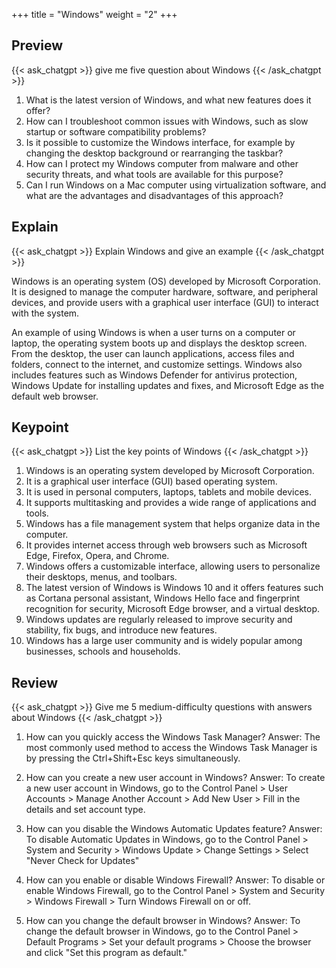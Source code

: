 +++
title = "Windows"
weight = "2"
+++
## Preview
{{< ask_chatgpt >}}
give me five question about Windows
{{< /ask_chatgpt >}}



1. What is the latest version of Windows, and what new features does it offer?
2. How can I troubleshoot common issues with Windows, such as slow startup or software compatibility problems?
3. Is it possible to customize the Windows interface, for example by changing the desktop background or rearranging the taskbar?
4. How can I protect my Windows computer from malware and other security threats, and what tools are available for this purpose?
5. Can I run Windows on a Mac computer using virtualization software, and what are the advantages and disadvantages of this approach?   

## Explain
{{< ask_chatgpt >}}
Explain Windows and give an example
{{< /ask_chatgpt >}}



Windows is an operating system (OS) developed by Microsoft Corporation. It is designed to manage the computer hardware, software, and peripheral devices, and provide users with a graphical user interface (GUI) to interact with the system.

An example of using Windows is when a user turns on a computer or laptop, the operating system boots up and displays the desktop screen. From the desktop, the user can launch applications, access files and folders, connect to the internet, and customize settings. Windows also includes features such as Windows Defender for antivirus protection, Windows Update for installing updates and fixes, and Microsoft Edge as the default web browser.   

## Keypoint
{{< ask_chatgpt >}}
List the key points of Windows
{{< /ask_chatgpt >}}



1. Windows is an operating system developed by Microsoft Corporation.
2. It is a graphical user interface (GUI) based operating system.
3. It is used in personal computers, laptops, tablets and mobile devices.
4. It supports multitasking and provides a wide range of applications and tools.
5. Windows has a file management system that helps organize data in the computer.
6. It provides internet access through web browsers such as Microsoft Edge, Firefox, Opera, and Chrome.
7. Windows offers a customizable interface, allowing users to personalize their desktops, menus, and toolbars.
8. The latest version of Windows is Windows 10 and it offers features such as Cortana personal assistant, Windows Hello face and fingerprint recognition for security, Microsoft Edge browser, and a virtual desktop.
9. Windows updates are regularly released to improve security and stability, fix bugs, and introduce new features.
10. Windows has a large user community and is widely popular among businesses, schools and households.   

## Review
{{< ask_chatgpt >}}
Give me 5 medium-difficulty questions with answers about Windows
{{< /ask_chatgpt >}}



1. How can you quickly access the Windows Task Manager?
Answer: The most commonly used method to access the Windows Task Manager is by pressing the Ctrl+Shift+Esc keys simultaneously.

2. How can you create a new user account in Windows?
Answer: To create a new user account in Windows, go to the Control Panel > User Accounts > Manage Another Account > Add New User > Fill in the details and set account type.

3. How can you disable the Windows Automatic Updates feature?
Answer: To disable Automatic Updates in Windows, go to the Control Panel > System and Security > Windows Update > Change Settings > Select "Never Check for Updates"

4. How can you enable or disable Windows Firewall?
Answer: To disable or enable Windows Firewall, go to the Control Panel > System and Security > Windows Firewall > Turn Windows Firewall on or off.

5. How can you change the default browser in Windows?
Answer: To change the default browser in Windows, go to the Control Panel > Default Programs > Set your default programs > Choose the browser and click "Set this program as default."   

